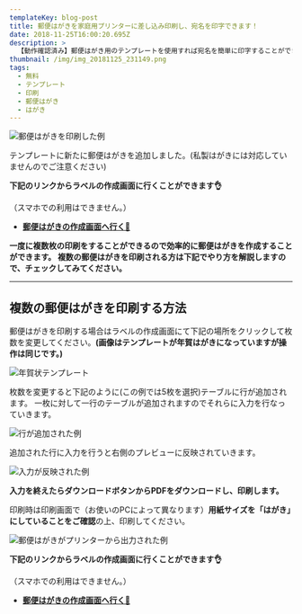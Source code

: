 ```yaml
---
templateKey: blog-post
title: 郵便はがきを家庭用プリンターに差し込み印刷し、宛名を印字できます！
date: 2018-11-25T16:00:20.695Z
description: >
  【動作確認済み】郵便はがき用のテンプレートを使用すれば宛名を簡単に印字することができます！ラベル作成画面からデータを記入し、PDFをダウンロードすれば家庭用プリンタではがきの差し込み印刷をすることができます。一度に複数枚の印刷をすることができるので効率的に郵便はがきを作成することができます。
thumbnail: /img/img_20181125_231149.png
tags:
  - 無料
  - テンプレート
  - 印刷
  - 郵便はがき
  - はがき
---
```

![郵便はがきを印刷した例](/img/img_20181125_231149.png)

テンプレートに新たに郵便はがきを追加しました。(私製はがきには対応していませんのでご注意ください)

**下記のリンクからラベルの作成画面に行くことができます👌**

（スマホでの利用はできません。）  

* [**郵便はがきの作成画面へ行く🚀**](https://labelmake.jp/label-editor?template=%E9%83%B5%E4%BE%BF%E3%81%AF%E3%81%8C%E3%81%8D)

**一度に複数枚の印刷をすることができるので効率的に郵便はがきを作成することができます。
複数の郵便はがきを印刷される方は下記でやり方を解説しますので、チェックしてみてください。**

- - -

## 複数の郵便はがきを印刷する方法

郵便はがきを印刷する場合はラベルの作成画面にて下記の場所をクリックして枚数を変更してください。**(画像はテンプレートが年賀はがきになっていますが操作は同じです。)**

![年賀状テンプレート](/img/スクリーンショット-2018-11-26-0.00.13.png)

枚数を変更すると下記のように(この例では5枚を選択)テーブルに行が追加されます。
一枚に対して一行のテーブルが追加されますのでそれらに入力を行なっていきます。

![行が追加された例](/img/スクリーンショット-2018-11-26-0.05.41.png)

追加された行に入力を行うと右側のプレビューに反映されていきます。

![入力が反映された例](/img/スクリーンショット-2018-11-26-0.06.56.png)

**入力を終えたらダウンロードボタンからPDFをダウンロードし、印刷します。**

印刷時は印刷画面で（お使いのPCによって異なります）**用紙サイズを「はがき」にしていることをご確認**の上、印刷してください。

![郵便はがきがプリンターから出力された例](/img/postpritn.png)

**下記のリンクからラベルの作成画面に行くことができます👌**

（スマホでの利用はできません。）  

* [**郵便はがきの作成画面へ行く🚀**](https://labelmake.jp/label-editor?template=%E9%83%B5%E4%BE%BF%E3%81%AF%E3%81%8C%E3%81%8D)
